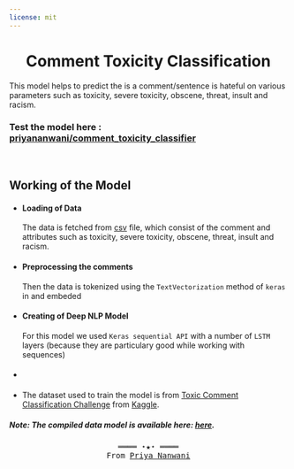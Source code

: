```yaml
---
license: mit
---
```


<h1 align=center>Comment Toxicity Classification</h1>
This model helps to predict the is a comment/sentence is hateful on various parameters such as toxicity, severe toxicity, obscene, threat, insult and racism.


### Test the model here :  <a href="https://huggingface.co/spaces/pvcodes/comment_toxicity_classifier">priyananwani/comment_toxicity_classifier</a>


<br>

## Working of the Model

 - #### Loading of Data

    The data is fetched from <a href='assets/jigsaw_toxic_challenge/train.csv/train.csv'>csv</a> file, which consist of the comment and attributes such as toxicity, severe toxicity, obscene, threat, insult and racism.

- ####  Preprocessing the comments

    Then the data is tokenized using the `TextVectorization` method of `keras` in and embeded

 - #### Creating of <emp>Deep NLP Model</emp> 
    
    For this model we used `Keras sequential API` with a number of `LSTM` layers (because they are particulary good while working with sequences)

- #### 

- The dataset used to train the model is from <a href=https://www.kaggle.com/c/jigsaw-toxic-comment-classification-challenge>Toxic Comment Classification Challenge</a> from <a href=https://www.kaggle.com>Kaggle</a>.




##### Note: The compiled data model is available here: <a href='assets/toxicity.h5'>here</a>.

<samp>
  <p align="center">
    ════ ⋆★⋆ ════<br>
    From <a href="https://github.com/priyananwani/priyananwani">Priya Nanwani</a>
  </p>
</samp>
